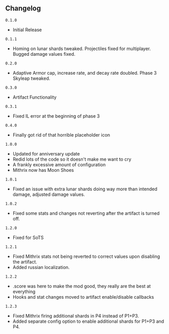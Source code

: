 
## Changelog

`0.1.0`
- Initial Release

`0.1.1`
- Homing on lunar shards tweaked. Projectiles fixed for multiplayer. Bugged damage values fixed.

`0.2.0`
- Adaptive Armor cap, increase rate, and decay rate doubled. Phase 3 Skyleap tweaked.

`0.3.0`
- Artifact Functionality

`0.3.1`
- Fixed IL error at the beginning of phase 3

`0.4.0`
- Finally got rid of that horrible placeholder icon

`1.0.0`
- Updated for anniversary update
- Redid lots of the code so it doesn't make me want to cry
- A frankly excessive amount of configuration
- Mithrix now has Moon Shoes

`1.0.1`
- Fixed an issue with extra lunar shards doing way more than intended damage, adjusted damage values.

`1.0.2`
- Fixed some stats and changes not reverting after the artifact is turned off.

`1.2.0`
- Fixed for SoTS

`1.2.1`
- Fixed Mithrix stats not being reverted to correct values upon disabling the artifact.
- Added russian localization.

`1.2.2`
- .score was here to make the mod good, they really are the best at everything
- Hooks and stat changes moved to artifact enable/disable callbacks

`1.2.3`
- Fixed Mithrix firing additional shards in P4 instead of P1+P3.
- Added separate config option to enable additional shards for P1+P3 and P4.